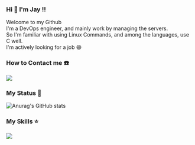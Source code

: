 ### Hi 👋 I'm Jay !!
Welcome to my Github \
I'm a DevOps engineer, and mainly work by managing the servers. \
So I'm familiar with using Linux Commands, and among the languages, use C well. \
I'm actively looking for a job :smile: 

### How to Contact me :phone:
<a href="https://www.linkedin.com/in/junbeom-lim-738919235/" target="_blank"><img src="https://img.shields.io/badge/Junbeom-0A66C2?style=flat-square&logo=LinkedIn&logoColor=Blue"/></a>

### My Status :memo:
![Anurag's GitHub stats](https://github-readme-stats.vercel.app/api?username=LimJunBeom&hide=issues,contribs&show_icons=true&theme=dracula)

### My Skills :star:
<img src="https://img.shields.io/badge/Python-3776AB?style=flat-square&logo=Python&logoColor=Blue"/>
  

<!--
**LimJunBeom/LimJunBeom** is a ✨ _special_ ✨ repository because its `README.md` (this file) appears on your GitHub profile.

Here are some ideas to get you started:

- 🔭 I’m currently working on ...
- 🌱 I’m currently learning ...
- 👯 I’m looking to collaborate on ...
- 🤔 I’m looking for help with ...
- 💬 Ask me about ...
- 📫 How to reach me: ...
- 😄 Pronouns: ...
- ⚡ Fun fact: ...
-->
